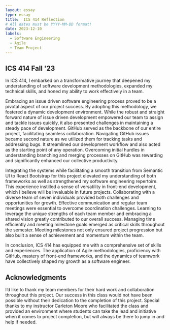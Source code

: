 ```yaml
---
layout: essay
type: essay
title:  ICS 414 Reflection
# All dates must be YYYY-MM-DD format!
date: 2023-12-10
labels:
  - Software Engineering
  - Agile
  - Team Project
---
```


## ICS 414 Fall '23 

In ICS 414, I embarked on a transformative journey that deepened my understanding of software development methodologies, expanded my technical skills, and honed my ability to work effectively in a team.

Embracing an issue driven software engineering process proved to be a pivotal aspect of our project success. By adopting this methodology, we fostered a dynamic development environment. While the robust and straight forward nature of issue driven development empowered our team to assign and tackle issues quickly, it also presented challenges in maintaining a steady pace of development.
GitHub served as the backbone of our entire project, facilitating seamless collaboration. Navigating GitHub issues became second nature as we utilized them for tracking tasks and addressing bugs. It streamlined our development workflow and also acted as the starting point of any operation. Overcoming initial hurdles in understanding branching and merging processes on GitHub was rewarding and significantly enhanced our collective productivity.

Integrating the systems while facilitating a smooth transition from Semantic UI to React Bootstrap for this project elevated my understanding of both frameworks as well as strengthened my software engineering repertoire. This experience instilled a sense of versatility in front-end development, which I believe will be invaluable in future projects. Collaborating with a diverse team of seven individuals provided both challenges and opportunities for growth. Effective communication and regular team meetings were essential to overcome coordination challenges. Learning to leverage the unique strengths of each team member and embracing a shared vision greatly contributed to our overall success. Managing time efficiently and meeting milestone goals emerged as critical skills throughout the semester. Meeting milestones not only ensured project progression but also built a sense of achievement and momentum within the team.

In conclusion, ICS 414 has equipped me with a comprehensive set of skills and experiences. The application of Agile methodologies, proficiency with GitHub, mastery of front-end frameworks, and the dynamics of teamwork have collectively shaped my growth as a software engineer.

## Acknowledgments 

I’d like to thank my team members for their hard work and collaboration throughout this project. Our success in this class would not have been possible without their dedication to the completion of this project. Special thanks to my instructor Carleton Moore who facilitated the class and provided an environment where students can take the lead and initiative when it comes to project completion, but will always be there to jump in and help if needed. 
